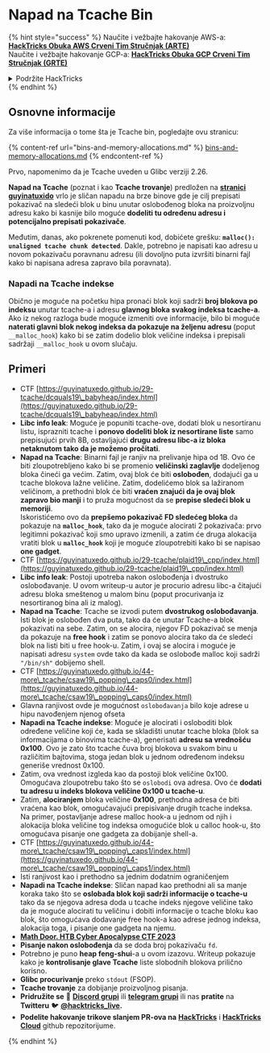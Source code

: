 # Napad na Tcache Bin

{% hint style="success" %}
Naučite i vežbajte hakovanje AWS-a:<img src="/.gitbook/assets/arte.png" alt="" data-size="line">[**HackTricks Obuka AWS Crveni Tim Stručnjak (ARTE)**](https://training.hacktricks.xyz/courses/arte)<img src="/.gitbook/assets/arte.png" alt="" data-size="line">\
Naučite i vežbajte hakovanje GCP-a: <img src="/.gitbook/assets/grte.png" alt="" data-size="line">[**HackTricks Obuka GCP Crveni Tim Stručnjak (GRTE)**<img src="/.gitbook/assets/grte.png" alt="" data-size="line">](https://training.hacktricks.xyz/courses/grte)

<details>

<summary>Podržite HackTricks</summary>

* Proverite [**planove pretplate**](https://github.com/sponsors/carlospolop)!
* **Pridružite se** 💬 [**Discord grupi**](https://discord.gg/hRep4RUj7f) ili [**telegram grupi**](https://t.me/peass) ili nas **pratite** na **Twitteru** 🐦 [**@hacktricks\_live**](https://twitter.com/hacktricks\_live)**.**
* **Podelite hakovanje trikova slanjem PR-ova na** [**HackTricks**](https://github.com/carlospolop/hacktricks) i [**HackTricks Cloud**](https://github.com/carlospolop/hacktricks-cloud) github repozitorijume.

</details>
{% endhint %}

## Osnovne informacije

Za više informacija o tome šta je Tcache bin, pogledajte ovu stranicu:

{% content-ref url="bins-and-memory-allocations.md" %}
[bins-and-memory-allocations.md](bins-and-memory-allocations.md)
{% endcontent-ref %}

Prvo, napomenimo da je Tcache uveden u Glibc verziji 2.26.

**Napad na Tcache** (poznat i kao **Tcache trovanje**) predložen na [**stranici guyinatuxido**](https://guyinatuxedo.github.io/29-tcache/tcache\_explanation/index.html) vrlo je sličan napadu na brze binove gde je cilj prepisati pokazivač na sledeći blok u binu unutar oslobođenog bloka na proizvoljnu adresu kako bi kasnije bilo moguće **dodeliti tu određenu adresu i potencijalno prepisati pokazivače**.

Međutim, danas, ako pokrenete pomenuti kod, dobićete grešku: **`malloc(): unaligned tcache chunk detected`**. Dakle, potrebno je napisati kao adresu u novom pokazivaču poravnanu adresu (ili dovoljno puta izvršiti binarni fajl kako bi napisana adresa zapravo bila poravnata).

### Napadi na Tcache indekse

Obično je moguće na početku hipa pronaći blok koji sadrži **broj blokova po indeksu** unutar tcache-a i adresu **glavnog bloka svakog indeksa tcache-a**. Ako iz nekog razloga bude moguće izmeniti ove informacije, bilo bi moguće **naterati glavni blok nekog indeksa da pokazuje na željenu adresu** (poput `__malloc_hook`) kako bi se zatim dodelio blok veličine indeksa i prepisali sadržaji `__malloc_hook` u ovom slučaju.

## Primeri

* CTF [https://guyinatuxedo.github.io/29-tcache/dcquals19\_babyheap/index.html](https://guyinatuxedo.github.io/29-tcache/dcquals19\_babyheap/index.html)
* **Libc info leak**: Moguće je popuniti tcache-ove, dodati blok u nesortiranu listu, isprazniti tcache i **ponovo dodeliti blok iz nesortirane liste** samo prepisujući prvih 8B, ostavljajući **drugu adresu libc-a iz bloka netaknutom tako da je možemo pročitati**.
* **Napad na Tcache**: Binarni fajl je ranjiv na prelivanje hipa od 1B. Ovo će biti zloupotrebljeno kako bi se promenio **veličinski zaglavlje** dodeljenog bloka čineći ga većim. Zatim, ovaj blok će biti **oslobođen**, dodajući ga u tcache blokova lažne veličine. Zatim, dodelićemo blok sa lažiranom veličinom, a prethodni blok će biti **vraćen znajući da je ovaj blok zapravo bio manji** i to pruža mogućnost da se **prepise sledeći blok u memoriji**.\
Iskoristićemo ovo da **prepšemo pokazivač FD sledećeg bloka** da pokazuje na **`malloc_hook`**, tako da je moguće alocirati 2 pokazivača: prvo legitimni pokazivač koji smo upravo izmenili, a zatim će druga alokacija vratiti blok u **`malloc_hook`** koji je moguće zloupotrebiti kako bi se napisao **one gadget**.
* CTF [https://guyinatuxedo.github.io/29-tcache/plaid19\_cpp/index.html](https://guyinatuxedo.github.io/29-tcache/plaid19\_cpp/index.html)
* **Libc info leak**: Postoji upotreba nakon oslobođenja i dvostruko oslobođavanje. U ovom writeup-u autor je procurio adresu libc-a čitajući adresu bloka smeštenog u malom binu (poput procurivanja iz nesortiranog bina ali iz malog).
* **Napad na Tcache**: Tcache se izvodi putem **dvostrukog oslobođavanja**. Isti blok je oslobođen dva puta, tako da će unutar Tcache-a blok pokazivati na sebe. Zatim, on se alocira, njegov FD pokazivač se menja da pokazuje na **free hook** i zatim se ponovo alocira tako da će sledeći blok na listi biti u free hook-u. Zatim, i ovaj se alocira i moguće je napisati adresu `system` ovde tako da kada se oslobođe malloc koji sadrži `"/bin/sh"` dobijemo shell.
* CTF [https://guyinatuxedo.github.io/44-more\_tcache/csaw19\_popping\_caps0/index.html](https://guyinatuxedo.github.io/44-more\_tcache/csaw19\_popping\_caps0/index.html)
* Glavna ranjivost ovde je mogućnost `oslobođavanja` bilo koje adrese u hipu navođenjem njenog ofseta
* **Napadi na Tcache indekse**: Moguće je alocirati i osloboditi blok određene veličine koji će, kada se skladišti unutar tcache bloka (blok sa informacijama o binovima tcache-a), generisati **adresu sa vrednošću 0x100**. Ovo je zato što tcache čuva broj blokova u svakom binu u različitim bajtovima, stoga jedan blok u jednom određenom indeksu generiše vrednost 0x100.
* Zatim, ova vrednost izgleda kao da postoji blok veličine 0x100. Omogućava zloupotrebu tako što se `oslobodi` ova adresa. Ovo će **dodati tu adresu u indeks blokova veličine 0x100 u tcache-u**.
* Zatim, **alociranjem** bloka veličine **0x100**, prethodna adresa će biti vraćena kao blok, omogućavajući prepisivanje drugih tcache indeksa.\
Na primer, postavljanje adrese malloc hook-a u jednom od njih i alokacija bloka veličine tog indeksa omogućiće blok u calloc hook-u, što omogućava pisanje one gadgeta za dobijanje shell-a.
* CTF [https://guyinatuxedo.github.io/44-more\_tcache/csaw19\_popping\_caps1/index.html](https://guyinatuxedo.github.io/44-more\_tcache/csaw19\_popping\_caps1/index.html)
* Isti ranjivost kao i prethodno sa jednim dodatnim ograničenjem
* **Napadi na Tcache indekse**: Sličan napad kao prethodni ali sa manje koraka tako što se **oslobađa blok koji sadrži informacije o tcache-u** tako da se njegova adresa doda u tcache indeks njegove veličine tako da je moguće alocirati tu veličinu i dobiti informacije o tcache bloku kao blok, što omogućava dodavanje free hook-a kao adrese jednog indeksa, alokacija toga, i pisanje one gadgeta na njemu.
* [**Math Door. HTB Cyber Apocalypse CTF 2023**](https://7rocky.github.io/en/ctf/other/htb-cyber-apocalypse/math-door/)
* **Pisanje nakon oslobođenja** da se doda broj pokazivaču `fd`.
* Potrebno je puno **heap feng-shui**-a u ovom izazovu. Writeup pokazuje kako je **kontrolisanje glave Tcache** liste slobodnih blokova prilično korisno.
* **Glibc procurivanje** preko `stdout` (FSOP).
* **Tcache trovanje** za dobijanje proizvoljnog pisanja.
* **Pridružite se** 💬 [**Discord grupi**](https://discord.gg/hRep4RUj7f) ili [**telegram grupi**](https://t.me/peass) ili nas **pratite** na **Twitteru** 🐦 [**@hacktricks\_live**](https://twitter.com/hacktricks\_live)**.**
* **Podelite hakovanje trikove slanjem PR-ova na** [**HackTricks**](https://github.com/carlospolop/hacktricks) i [**HackTricks Cloud**](https://github.com/carlospolop/hacktricks-cloud) github repozitorijume.

</details>
{% endhint %}
